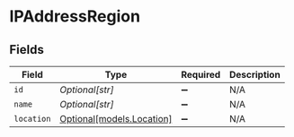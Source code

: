 # IPAddressRegion


## Fields

| Field                                              | Type                                               | Required                                           | Description                                        |
| -------------------------------------------------- | -------------------------------------------------- | -------------------------------------------------- | -------------------------------------------------- |
| `id`                                               | *Optional[str]*                                    | :heavy_minus_sign:                                 | N/A                                                |
| `name`                                             | *Optional[str]*                                    | :heavy_minus_sign:                                 | N/A                                                |
| `location`                                         | [Optional[models.Location]](../models/location.md) | :heavy_minus_sign:                                 | N/A                                                |
